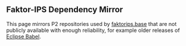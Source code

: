 ## Faktor-IPS Dependency Mirror

This page mirrors P2 repositories used by [faktorips.base](https://github.com/faktorips/faktorips.base) that are not publicly available with enough reliability, for example older releases of [Eclipse Babel](https://babel.eclipse.org/babel/).
